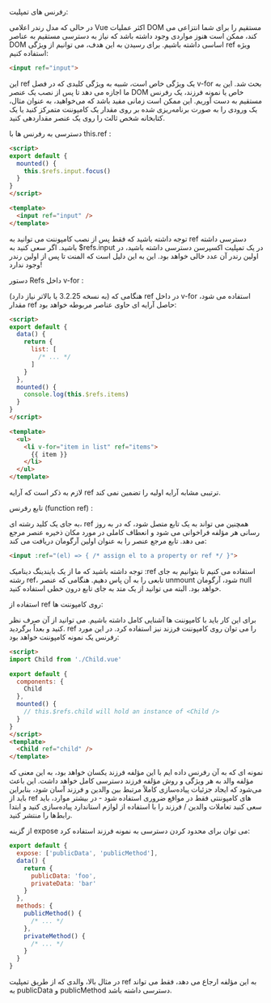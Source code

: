 رفرنس های تمپلیت:

 در حالی که مدل رندر اعلامی Vue اکثر عملیات DOM مستقیم را برای شما انتزاعی می کند، ممکن است هنوز مواردی وجود داشته باشد که نیاز به دسترسی مستقیم به عناصر DOM اساسی داشته باشیم. برای رسیدن به این هدف، می توانیم از ویژگی ref ویژه استفاده کنیم:

```html
<input ref="input">
```

این ref یک ویژگی خاص است، شبیه به ویژگی کلیدی که در فصل v-for بحث شد. این به ما اجازه می دهد تا پس از نصب یک عنصر DOM خاص یا نمونه فرزند، یک رفرنس مستقیم به دست آوریم. این ممکن است زمانی مفید باشد که می‌خواهید، به عنوان مثال، یک ورودی را به صورت برنامه‌ریزی شده بر روی مقدار یک کامپوننت متمرکز کنید یا یک کتابخانه شخص ثالث را روی یک عنصر مقداردهی کنید.


دسترسی به رفرنس ها با this.ref :
```html
<script>
export default {
  mounted() {
    this.$refs.input.focus()
  }
}
</script>

<template>
  <input ref="input" />
</template>
```

توجه داشته باشید که فقط پس از نصب کامپوننت می توانید به ref دسترسی داشته باشید. اگر سعی کنید به $refs.input در یک تمپلیت اکسپرسن دسترسی داشته باشید، در اولین رندر آن عدد خالی خواهد بود. این به این دلیل است که المنت تا پس از اولین رندر وجود ندارد!


دستور Refs داخل v-for :

(به نسخه 3.2.25 یا بالاتر نیاز دارد) 
هنگامی که ref در داخل v-for استفاده می شود، مقدار ref حاصل آرایه ای حاوی عناصر مربوطه خواهد بود:
```html
<script>
export default {
  data() {
    return {
      list: [
        /* ... */
      ]
    }
  },
  mounted() {
    console.log(this.$refs.items)
  }
}
</script>

<template>
  <ul>
    <li v-for="item in list" ref="items">
      {{ item }}
    </li>
  </ul>
</template>
```
لازم به ذکر است که آرایه ref ترتیبی مشابه آرایه اولیه را تضمین نمی کند.


تابع رفرنس (function ref) :

 به جای یک کلید رشته ای، ref همچنین می تواند به یک تابع متصل شود، که در به روز رسانی هر مؤلفه فراخوانی می شود و انعطاف کاملی در مورد مکان ذخیره عنصر مرجع می دهد. تابع مرجع عنصر را به عنوان اولین آرگومان دریافت می کند:

```html
<input :ref="(el) => { /* assign el to a property or ref */ }">
```

توجه داشته باشید که ما از یک بایندینگ دینامیک :ref استفاده می کنیم تا بتوانیم به جای رشته ref، تابعی را به آن پاس دهیم. هنگامی که عنصر unmount شود، آرگومان null خواهد بود. البته می توانید از یک متد به جای تابع درون خطی استفاده کنید.


استفاده از ref روی کامپوننت ها:

برای این کار باید با کامپوننت ها آشنایی کامل داشته باشیم. می توانید از آن صرف نظر کنید و بعداً برگردید. ref را می توان روی کامپوننت فرزند نیز استفاده کرد. در این مورد رفرنس یک نمونه کامپوننت خواهد بود:

```html
<script>
import Child from './Child.vue'

export default {
  components: {
    Child
  },
  mounted() {
    // this.$refs.child will hold an instance of <Child />
  }
}
</script>
<template>
  <Child ref="child" />
</template>
```

نمونه ای که به آن رفرنس داده ایم با این مؤلفه فرزند یکسان خواهد بود، به این معنی که مؤلفه والد به هر ویژگی و روش مؤلفه فرزند دسترسی کامل خواهد داشت. این باعث می‌شود که ایجاد جزئیات پیاده‌سازی کاملاً مرتبط بین والدین و فرزند آسان شود، بنابراین باید از ref های کامپوننتی فقط در مواقع ضروری استفاده شود - در بیشتر موارد، باید سعی کنید تعاملات والدین / فرزند را با استفاده از لوازم استاندارد پیاده‌سازی کنید و ابتدا رابط‌ها را منتشر کنید.

از گزینه expose می توان برای محدود کردن دسترسی به نمونه فرزند استفاده کرد:

```js
export default {
  expose: ['publicData', 'publicMethod'],
  data() {
    return {
      publicData: 'foo',
      privateData: 'bar'
    }
  },
  methods: {
    publicMethod() {
      /* ... */
    },
    privateMethod() {
      /* ... */
    }
  }
}
```
در مثال بالا، والدی که از طریق تمپلیت ref به این مؤلفه ارجاع می دهد، فقط می تواند به publicData و publicMethod دسترسی داشته باشد.


